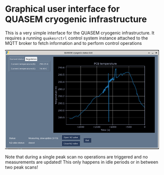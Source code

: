 # Graphical user interface for QUASEM cryogenic infrastructure

This is a very simple interface for the QUASEM cryogenic infrastructure.
It requires a running ```quakesrctrl``` control system instance attached
to the MQTT broker to fetch information and to perform control operations

![](https://raw.githubusercontent.com/tspspi/quasemcryogui/master/doc/screenshots/v0_0_5_001.png)

Note that during a single peak scan no operations are triggered and no
measurements are updated! This only happens in idle periods or in between
two peak scans!

